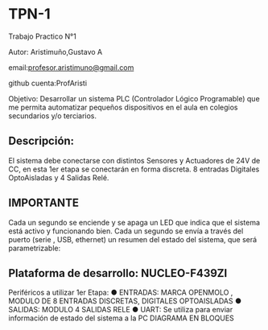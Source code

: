 # TPN-1
Trabajo Practico N°1

Autor: Aristimuño,Gustavo A 

email:profesor.aristimuno@gmail.com

github cuenta:ProfAristi

Objetivo: Desarrollar un sistema PLC (Controlador Lógico Programable) que me permita automatizar pequeños dispositivos en el aula en colegios secundarios y/o terciarios.
## Descripción:
El sistema debe conectarse con distintos Sensores y Actuadores de 24V de CC, en esta 1er etapa se conectarán en forma discreta. 8 entradas Digitales OptoAisladas  y 4 Salidas Relé.
## IMPORTANTE
Cada un segundo se enciende y se apaga un LED que indica que el sistema está activo y funcionando bien.
Cada un segundo se envía a través del puerto (serie , USB, ethernet) un resumen del estado del sistema, que será parametrizable:
## Plataforma de desarrollo: NUCLEO-F439ZI
Periféricos a utilizar 1er Etapa:
● ENTRADAS: MARCA OPENMOLO , MODULO DE  8 ENTRADAS DISCRETAS, DIGITALES OPTOAISLADAS
● SALIDAS: MODULO 4 SALIDAS RELE
● UART: Se utiliza para enviar información de estado del sistema a la PC
DIAGRAMA EN BLOQUES 
